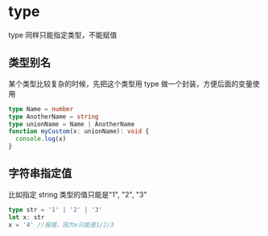 # type

type 同样只能指定类型，不能赋值

## 类型别名

某个类型比较复杂的时候，先把这个类型用 type 做一个封装，方便后面的变量使用

```ts
type Name = number
type AnotherName = string
type unionName = Name | AnotherName
function myCustom(x: unionName): void {
  console.log(x)
}
```

## 字符串指定值

比如指定 string 类型的值只能是"1", "2", "3"

```ts
type str = '1' | '2' | '3'
let x: str
x = '4' //报错，因为x只能是1/2/3
```
